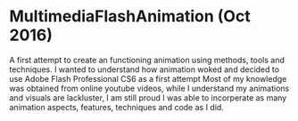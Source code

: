 # MultimediaFlashAnimation (Oct 2016)
A first attempt to create an functioning animation using methods, tools and techniques.
I wanted to understand how animation woked and decided to use Adobe Flash Professional CS6 as a first attempt
Most of my knowledge was obtained from online youtube videos, while I understand my animations and visuals are lackluster,
I am still proud I was able to incorperate as many animation aspects, features, techniques and code as I did.
